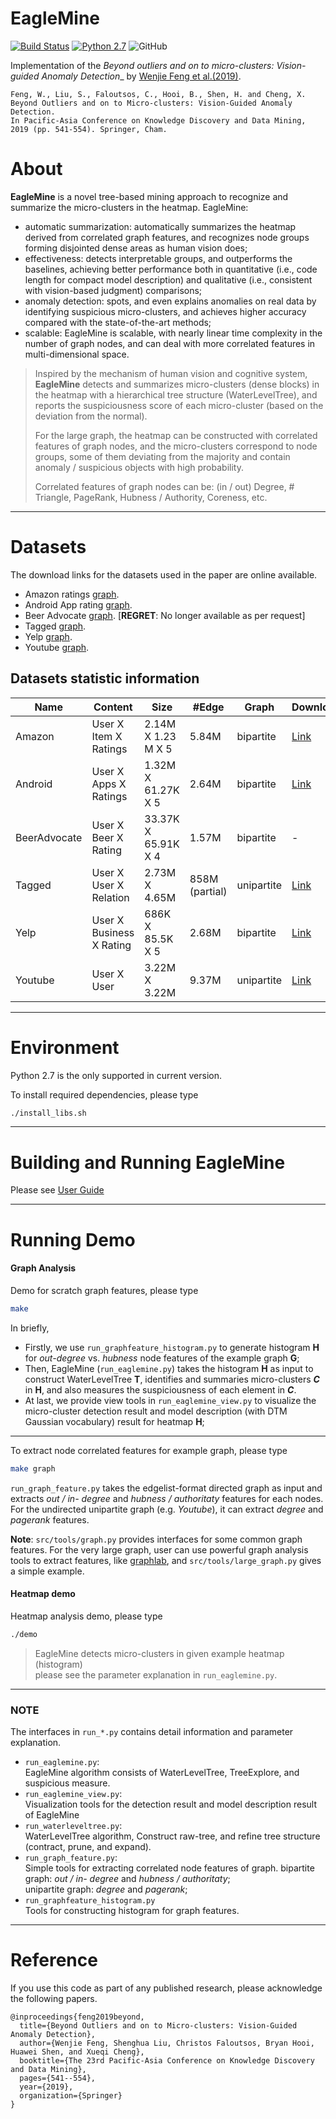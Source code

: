# EagleMine
[![Build Status](https://travis-ci.org/wenchieh/eaglemine.svg?branch=master)](https://travis-ci.org/wenchieh/eaglemine) [![Python 2.7](https://img.shields.io/badge/python-2.7-blue.svg)](https://www.python.org/downloads/release/python-270/) ![GitHub](https://img.shields.io/github/license/wenchieh/eaglemine.svg) 

Implementation of the _Beyond outliers and on to micro-clusters: Vision-guided Anomaly Detection__ by [Wenjie Feng et al.(2019)](https://link.springer.com/chapter/10.1007%2F978-3-030-16148-4_42).

```
Feng, W., Liu, S., Faloutsos, C., Hooi, B., Shen, H. and Cheng, X.
Beyond Outliers and on to Micro-clusters: Vision-Guided Anomaly Detection. 
In Pacific-Asia Conference on Knowledge Discovery and Data Mining, 2019 (pp. 541-554). Springer, Cham.
```

About
========================
**EagleMine** is a novel tree-based mining approach to recognize and summarize the micro-clusters in the heatmap. EagleMine:
  - automatic summarization: automatically summarizes the heatmap derived from correlated graph features, 
    and recognizes node groups forming disjointed dense areas as human vision does;
  - effectiveness: detects interpretable groups, and outperforms the baselines, achieving better performance both in 
    quantitative (i.e., code length for compact model description) and 
    qualitative (i.e., consistent with vision-based judgment) comparisons;
  - anomaly detection: spots, and even explains anomalies on real data by identifying suspicious micro-clusters, 
    and achieves higher accuracy compared with the state-of-the-art methods;
  - scalable: EagleMine is scalable, with nearly linear time complexity in the number of graph nodes, 
    and can deal with more correlated features in multi-dimensional space.


>   Inspired by the mechanism of human vision and cognitive system,
    **EagleMine** detects and summarizes micro-clusters (dense blocks) in the heatmap with a hierarchical
    tree structure (WaterLevelTree),
    and reports the suspiciousness score of each micro-cluster (based on the deviation from the normal).
>
>   For the large graph, the heatmap can be constructed with correlated features of graph nodes,
    and the micro-clusters correspond to node groups, some of them deviating from the majority
    and contain anomaly / suspicious objects with high probability.
>
>   Correlated features of graph nodes can be:
    (in / out) Degree, # Triangle, PageRank, Hubness / Authority, Coreness, etc.

---

Datasets
========================
The download links for the datasets used in the paper are online available.
  - Amazon ratings [graph](http://konect.uni-koblenz.de/networks/amazon-ratings).
  - Android App rating [graph](http://jmcauley.ucsd.edu/data/amazon/).
  - Beer Advocate [graph](http://snap.stanford.edu/data/web-BeerAdvocate.html).  [**REGRET**: No longer available as per request]
  - Tagged [graph](https://linqs-data.soe.ucsc.edu/public/social_spammer/).
  - Yelp [graph](https://www.yelp.com/dataset_challenge).
  - Youtube [graph](http://konect.uni-koblenz.de/networks/youtube-u-growth).


## Datasets statistic information

|     Name     |          Content         |         Size        |  #Edge |    Graph   |  Download  |
| ------------ | ------------------------ | ------------------- | ------ | ---------- | ---------- |
| Amazon       | User X Item X Ratings    | 2.14M X 1.23 M X 5  | 5.84M  | bipartite  | [Link](http://konect.uni-koblenz.de/downloads/tsv/amazon-ratings.tar.bz2) |
| Android      | User X Apps X Ratings    | 1.32M X 61.27K X 5  | 2.64M  | bipartite  | [Link](http://snap.stanford.edu/data/amazon/productGraph/categoryFiles/ratings_Apps_for_Android.csv) |
| BeerAdvocate | User X Beer X Rating     | 33.37K X 65.91K X 4 | 1.57M  | bipartite  |      -     |
| Tagged       | User X User X Relation   | 2.73M X 4.65M       | 858M (partial)  | unipartite | [Link](https://linqs-data.soe.ucsc.edu/public/social_spammer/)   |
| Yelp         | User X Business X Rating | 686K X 85.5K X 5    | 2.68M  | bipartite  | [Link](https://www.yelp.com/dataset_challenge/dataset)   |
| Youtube      | User X User              | 3.22M X 3.22M       | 9.37M  | unipartite | [Link](http://konect.uni-koblenz.de/downloads/tsv/youtube-u-growth.tar.bz2)   |
---


Environment
=======================
Python 2.7 is the only supported in current version.

To install required dependencies, please type
```bash
./install_libs.sh
```
----

Building and Running EagleMine
========================
Please see [User Guide](user_guide.pdf)

---

Running Demo
========================

#### Graph Analysis

Demo for scratch graph features, please type
```bash
make
```
In briefly,
 + Firstly, we use ```run_graphfeature_histogram.py``` to generate histogram **H**
   for _out-degree_ vs. _hubness_ node features of the example graph **G**;
 + Then, EagleMine (```run_eaglemine.py```) takes the histogram **H** as input to
   construct WaterLevelTree **T**, identifies and summaries micro-clusters _**C**_ in **H**,
   and also measures the suspiciousness of each element in _**C**_.
 + At last, we provide view tools in ```run_eaglemine_view.py``` to visualize the micro-cluster
   detection result and model description (with DTM Gaussian vocabulary) result for heatmap **H**;
___

To extract node correlated features for example graph, please type
```bash
make graph
```
```run_graph_feature.py``` takes the edgelist-format directed graph as input and extracts _out / in- degree_ and
_hubness / authoritaty_ features for each nodes.
For the undirected unipartite graph (e.g. _Youtube_), it can extract _degree_ and _pagerank_ features.

**Note**: ```src/tools/graph.py``` provides interfaces for some common graph features.
For the very large graph, user can use powerful graph analysis tools to extract features,
like [graphlab](https://turi.com/), and ```src/tools/large_graph.py``` gives a simple example.


#### Heatmap demo
Heatmap analysis demo, please type
```bash
./demo
```
> EagleMine detects micro-clusters in given example heatmap (histogram)     
  please see the parameter explanation in ```run_eaglemine.py```.

---

### **NOTE**
The interfaces in ```run_*.py``` contains detail information and parameter explanation.
 * ```run_eaglemine.py```:  
    EagleMine algorithm consists of WaterLevelTree, TreeExplore, and suspicious measure.
 * ```run_eaglemine_view.py```:  
    Visualization tools for the detection result and model description result of EagleMine
 * ```run_waterleveltree.py```:  
    WaterLevelTree algorithm, Construct raw-tree, and refine tree structure
    (contract, prune, and expand).
 * ```run_graph_feature.py```:  
    Simple tools for extracting correlated node features of graph.
    bipartite graph: _out / in- degree_ and _hubness / authoritaty_;    
    unipartite graph: _degree_ and _pagerank_;
 * ```run_graphfeature_histogram.py```  
    Tools for constructing histogram for graph features.

---

Reference
========================
If you use this code as part of any published research, please acknowledge the following papers.
```
@inproceedings{feng2019beyond,
  title={Beyond Outliers and on to Micro-clusters: Vision-Guided Anomaly Detection},
  author={Wenjie Feng, Shenghua Liu, Christos Faloutsos, Bryan Hooi, Huawei Shen, and Xueqi Cheng},
  booktitle={The 23rd Pacific-Asia Conference on Knowledge Discovery and Data Mining},
  pages={541--554},
  year={2019},
  organization={Springer}
}
```
